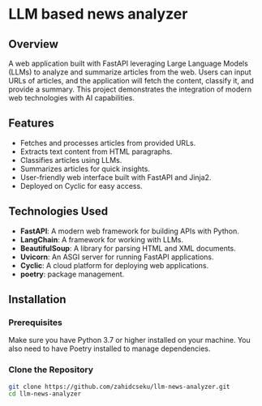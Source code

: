 # LLM based news analyzer

## Overview

A web application built with FastAPI leveraging Large Language Models (LLMs) to analyze and summarize articles from the web. Users can input URLs of articles, and the application will fetch the content, classify it, and provide a summary. This project demonstrates the integration of modern web technologies with AI capabilities.


## Features

- Fetches and processes articles from provided URLs.
- Extracts text content from HTML paragraphs.
- Classifies articles using LLMs.
- Summarizes articles for quick insights.
- User-friendly web interface built with FastAPI and Jinja2.
- Deployed on Cyclic for easy access.


## Technologies Used

- **FastAPI**: A modern web framework for building APIs with Python.
- **LangChain**: A framework for working with LLMs.
- **BeautifulSoup**: A library for parsing HTML and XML documents.
- **Uvicorn**: An ASGI server for running FastAPI applications.
- **Cyclic**: A cloud platform for deploying web applications.
- **poetry**: package management.


## Installation

### Prerequisites

Make sure you have Python 3.7 or higher installed on your machine. You also need to have Poetry installed to manage dependencies.

### Clone the Repository

```bash
git clone https://github.com/zahidcseku/llm-news-analyzer.git
cd llm-news-analyzer